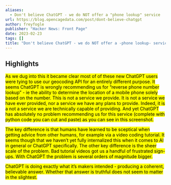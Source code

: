 ```yaml
---
aliases:
  - Don't believe ChatGPT - we do NOT offer a "phone lookup" service
url: https://blog.opencagedata.com/post/dont-believe-chatgpt
author: freyfogle
publisher: "Hacker News: Front Page"
date: 2023-02-23
tags: []
title: "Don't believe ChatGPT - we do NOT offer a -phone lookup- service"
---
```


## Highlights
<mark>As we dug into this it became clear most of of these new ChatGPT users were tying to use our geocoding API for an entirely different purpose. It seems ChatGPT is wrongly recommending us for “reverse phone number lookup” - ie the ability to determine the location of a mobile phone solely based on the number. This is not a service we provide. It is not a service we have ever provided, nor a service we have any plans to provide. Indeed, it is a not a service we are technically capable of providing. And yet ChatGPT has absolutely no problem recommending us for this service (complete with python code you can cut and paste) as you can see in this screenshot.</mark>

<mark>The key difference is that humans have learned to be sceptical when getting advice from other humans, for example via a video coding tutorial. It seems though that we haven’t yet fully internalized this when it comes to AI in general or ChatGPT specifically. The other key difference is the sheer scale of the problem. Bad tutorial videos got us a handful of frustrated sign-ups. With ChatGPT the problem is several orders of magnitude bigger.</mark>

<mark>ChatGPT is doing exactly what it’s makers intended - producing a coherent, believable answer. Whether that answer is truthful does not seem to matter in the slightest.</mark>